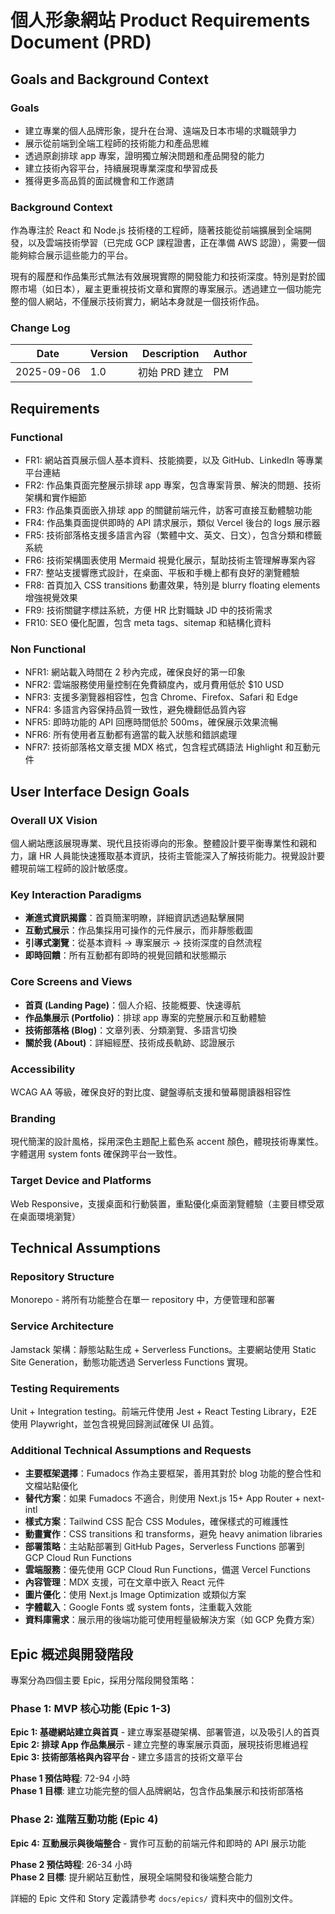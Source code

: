 # 個人形象網站 Product Requirements Document (PRD)

## Goals and Background Context

### Goals

- 建立專業的個人品牌形象，提升在台灣、遠端及日本市場的求職競爭力
- 展示從前端到全端工程師的技術能力和產品思維
- 透過原創排球 app 專案，證明獨立解決問題和產品開發的能力
- 建立技術內容平台，持續展現專業深度和學習成長
- 獲得更多高品質的面試機會和工作邀請

### Background Context

作為專注於 React 和 Node.js 技術棧的工程師，隨著技能從前端擴展到全端開發，以及雲端技術學習（已完成 GCP 課程證書，正在準備 AWS 認證），需要一個能夠綜合展示這些能力的平台。

現有的履歷和作品集形式無法有效展現實際的開發能力和技術深度。特別是對於國際市場（如日本），雇主更重視技術文章和實際的專案展示。透過建立一個功能完整的個人網站，不僅展示技術實力，網站本身就是一個技術作品。

### Change Log

| Date       | Version | Description   | Author |
| ---------- | ------- | ------------- | ------ |
| 2025-09-06 | 1.0     | 初始 PRD 建立 | PM     |

## Requirements

### Functional

- FR1: 網站首頁展示個人基本資料、技能摘要，以及 GitHub、LinkedIn 等專業平台連結
- FR2: 作品集頁面完整展示排球 app 專案，包含專案背景、解決的問題、技術架構和實作細節
- FR3: 作品集頁面嵌入排球 app 的關鍵前端元件，訪客可直接互動體驗功能
- FR4: 作品集頁面提供即時的 API 請求展示，類似 Vercel 後台的 logs 展示器
- FR5: 技術部落格支援多語言內容（繁體中文、英文、日文），包含分類和標籤系統
- FR6: 技術架構圖表使用 Mermaid 視覺化展示，幫助技術主管理解專案內容
- FR7: 整站支援響應式設計，在桌面、平板和手機上都有良好的瀏覽體驗
- FR8: 首頁加入 CSS transitions 動畫效果，特別是 blurry floating elements 增強視覺效果
- FR9: 技術關鍵字標註系統，方便 HR 比對職缺 JD 中的技術需求
- FR10: SEO 優化配置，包含 meta tags、sitemap 和結構化資料

### Non Functional

- NFR1: 網站載入時間在 2 秒內完成，確保良好的第一印象
- NFR2: 雲端服務使用量控制在免費額度內，或月費用低於 $10 USD
- NFR3: 支援多瀏覽器相容性，包含 Chrome、Firefox、Safari 和 Edge
- NFR4: 多語言內容保持品質一致性，避免機翻低品質內容
- NFR5: 即時功能的 API 回應時間低於 500ms，確保展示效果流暢
- NFR6: 所有使用者互動都有適當的載入狀態和錯誤處理
- NFR7: 技術部落格文章支援 MDX 格式，包含程式碼語法 Highlight 和互動元件

## User Interface Design Goals

### Overall UX Vision

個人網站應該展現專業、現代且技術導向的形象。整體設計要平衡專業性和親和力，讓 HR 人員能快速獲取基本資訊，技術主管能深入了解技術能力。視覺設計要體現前端工程師的設計敏感度。

### Key Interaction Paradigms

- **漸進式資訊揭露**：首頁簡潔明瞭，詳細資訊透過點擊展開
- **互動式展示**：作品集採用可操作的元件展示，而非靜態截圖
- **引導式瀏覽**：從基本資料 → 專案展示 → 技術深度的自然流程
- **即時回饋**：所有互動都有即時的視覺回饋和狀態顯示

### Core Screens and Views

- **首頁 (Landing Page)**：個人介紹、技能概要、快速導航
- **作品集展示 (Portfolio)**：排球 app 專案的完整展示和互動體驗
- **技術部落格 (Blog)**：文章列表、分類瀏覽、多語言切換
- **關於我 (About)**：詳細經歷、技術成長軌跡、認證展示

### Accessibility

WCAG AA 等級，確保良好的對比度、鍵盤導航支援和螢幕閱讀器相容性

### Branding

現代簡潔的設計風格，採用深色主題配上藍色系 accent 顏色，體現技術專業性。字體選用 system fonts 確保跨平台一致性。

### Target Device and Platforms

Web Responsive，支援桌面和行動裝置，重點優化桌面瀏覽體驗（主要目標受眾在桌面環境瀏覽）

## Technical Assumptions

### Repository Structure

Monorepo - 將所有功能整合在單一 repository 中，方便管理和部署

### Service Architecture

Jamstack 架構：靜態站點生成 + Serverless Functions。主要網站使用 Static Site Generation，動態功能透過 Serverless Functions 實現。

### Testing Requirements

Unit + Integration testing。前端元件使用 Jest + React Testing Library，E2E 使用 Playwright，並包含視覺回歸測試確保 UI 品質。

### Additional Technical Assumptions and Requests

- **主要框架選擇**：Fumadocs 作為主要框架，善用其對於 blog 功能的整合性和文檔站點優化
- **替代方案**：如果 Fumadocs 不適合，則使用 Next.js 15+ App Router + next-intl
- **樣式方案**：Tailwind CSS 配合 CSS Modules，確保樣式的可維護性
- **動畫實作**：CSS transitions 和 transforms，避免 heavy animation libraries
- **部署策略**：主站點部署到 GitHub Pages，Serverless Functions 部署到 GCP Cloud Run Functions
- **雲端服務**：優先使用 GCP Cloud Run Functions，備選 Vercel Functions
- **內容管理**：MDX 支援，可在文章中嵌入 React 元件
- **圖片優化**：使用 Next.js Image Optimization 或類似方案
- **字體載入**：Google Fonts 或 system fonts，注重載入效能
- **資料庫需求**：展示用的後端功能可使用輕量級解決方案（如 GCP 免費方案）

## Epic 概述與開發階段

專案分為四個主要 Epic，採用分階段開發策略：

### Phase 1: MVP 核心功能 (Epic 1-3)

**Epic 1: 基礎網站建立與首頁** - 建立專案基礎架構、部署管道，以及吸引人的首頁
**Epic 2: 排球 App 作品集展示** - 建立完整的專案展示頁面，展現技術思維過程
**Epic 3: 技術部落格與內容平台** - 建立多語言的技術文章平台

**Phase 1 預估時程**: 72-94 小時  
**Phase 1 目標**: 建立功能完整的個人品牌網站，包含作品集展示和技術部落格

### Phase 2: 進階互動功能 (Epic 4)

**Epic 4: 互動展示與後端整合** - 實作可互動的前端元件和即時的 API 展示功能

**Phase 2 預估時程**: 26-34 小時  
**Phase 2 目標**: 提升網站互動性，展現全端開發和後端整合能力

詳細的 Epic 文件和 Story 定義請參考 `docs/epics/` 資料夾中的個別文件。
